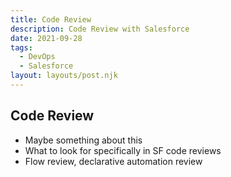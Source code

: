 ```yaml
---
title: Code Review
description: Code Review with Salesforce
date: 2021-09-28
tags:
  - DevOps
  - Salesforce
layout: layouts/post.njk
---
```

## Code Review
- Maybe something about this
- What to look for specifically in SF code reviews
- Flow review, declarative automation review